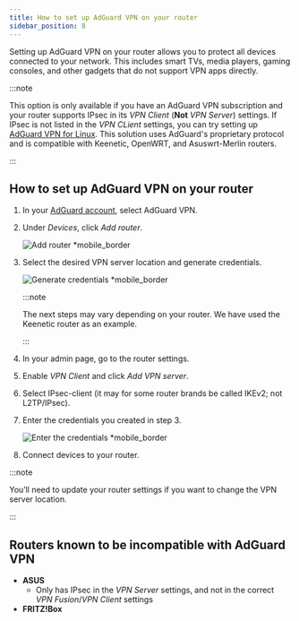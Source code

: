 ```yaml
---
title: How to set up AdGuard VPN on your router
sidebar_position: 8
---
```


Setting up AdGuard VPN on your router allows you to protect all devices connected to your network. This includes smart TVs, media players, gaming consoles, and other gadgets that do not support VPN apps directly.

:::note

This option is only available if you have an AdGuard VPN subscription and your router supports IPsec in its _VPN Client_ (**Not** _VPN Server_) settings. If IPsec is not listed in the _VPN CLient_ settings, you can try setting up [AdGuard VPN for Linux](/adguard-vpn-for-linux/setting-up-on-a-router). This solution uses AdGuard's proprietary protocol and is compatible with Keenetic, OpenWRT, and Asuswrt-Merlin routers.

:::

## How to set up AdGuard VPN on your router

1. In your [AdGuard account](https://auth.adguard.com/login.html), select AdGuard VPN.

2. Under _Devices_, click _Add router_.

    ![Add router \*mobile_border](https://cdn.adguardvpn.com/content/kb/vpn/general/2_year.jpg)

3. Select the desired VPN server location and generate credentials.

    ![Generate credentials \*mobile_border](https://cdn.adguardvpn.com/content/kb/vpn/general/configure_router.png)

    :::note

    The next steps may vary depending on your router. We have used the Keenetic router as an example.

    :::

4. In your admin page, go to the router settings.

5. Enable _VPN Client_ and click _Add VPN server_.

6. Select IPsec-client (it may for some router brands be called IKEv2; not L2TP/IPsec).

7. Enter the credentials you created in step 3.

    ![Enter the credentials \*mobile_border](https://cdn.adguardvpn.com/content/kb/vpn/general/vpn_connection.jpg)

8. Connect devices to your router.

:::note

You’ll need to update your router settings if you want to change the VPN server location.

:::

## Routers known to be incompatible with AdGuard VPN

- **ASUS**
    - Only has IPsec in the _VPN Server_ settings, and not in the correct _VPN Fusion_/_VPN Client_ settings
- **FRITZ!Box**
